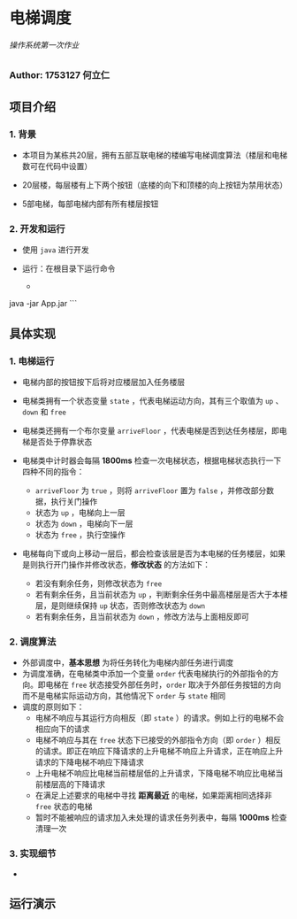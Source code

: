 # 电梯调度

###### 操作系统第一次作业

### Author: 1753127 何立仁



## 项目介绍

### 1. 背景

- 本项目为某栋共20层，拥有五部互联电梯的楼编写电梯调度算法（楼层和电梯数可在代码中设置）

- 20层楼，每层楼有上下两个按钮（底楼的向下和顶楼的向上按钮为禁用状态）
- 5部电梯，每部电梯内部有所有楼层按钮

### 2. 开发和运行

- 使用 `java` 进行开发

- 运行：在根目录下运行命令

  - ```shell
java -jar App.jar
    ```
    
    

## 具体实现

### 1. 电梯运行

- 电梯内部的按钮按下后将对应楼层加入任务楼层

- 电梯类拥有一个状态变量 `state` ，代表电梯运动方向，其有三个取值为 `up` 、 `down` 和 `free` 
- 电梯类还拥有一个布尔变量 `arriveFloor` ，代表电梯是否到达任务楼层，即电梯是否处于停靠状态
- 电梯类中计时器会每隔 **1800ms** 检查一次电梯状态，根据电梯状态执行一下四种不同的指令：
  -  `arriveFloor` 为 `true` ，则将 `arriveFloor` 置为 `false` ，并修改部分数据，执行关门操作
  - 状态为 `up` ，电梯向上一层 
  - 状态为 `down` ，电梯向下一层
  - 状态为 `free` ，执行空操作
- 电梯每向下或向上移动一层后，都会检查该层是否为本电梯的任务楼层，如果是则执行开门操作并修改状态，**修改状态** 的方法如下：
  - 若没有剩余任务，则修改状态为 `free` 
  - 若有剩余任务，且当前状态为 `up` ，判断剩余任务中最高楼层是否大于本楼层，是则继续保持 `up` 状态，否则修改状态为 `down`
  - 若有剩余任务，且当前状态为 `down` ，修改方法与上面相反即可

### 2. 调度算法

- 外部调度中，**基本思想** 为将任务转化为电梯内部任务进行调度
- 为调度准确，在电梯类中添加一个变量 `order` 代表电梯执行的外部指令的方向。即电梯在 `free` 状态接受外部任务时，`order` 取决于外部任务按钮的方向而不是电梯实际运动方向，其他情况下 `order` 与 `state` 相同
- 调度的原则如下：
  - 电梯不响应与其运行方向相反（即 `state` ）的请求。例如上行的电梯不会相应向下的请求
  - 电梯不响应与其在 `free` 状态下已接受的外部指令方向（即 `order` ）相反的请求。即正在响应下降请求的上升电梯不响应上升请求，正在响应上升请求的下降电梯不响应下降请求
  - 上升电梯不响应比电梯当前楼层低的上升请求，下降电梯不响应比电梯当前楼层高的下降请求
  - 在满足上述要求的电梯中寻找 **距离最近** 的电梯，如果距离相同选择非 `free` 状态的电梯
  - 暂时不能被响应的请求加入未处理的请求任务列表中，每隔 **1000ms** 检查清理一次

### 3. 实现细节

- 



## 运行演示



